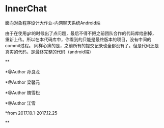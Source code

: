 # InnerChat
面向对象程序设计大作业-内网聊天系统Android端

由于在使用git的时候出了点问题，最后不得不把之前团队合作的代码库给删掉，重新上传。所以在本代码库中，你看到的只能是最终版本的项目，没有中间的commit过程。
同样心痛的是，之前所有的提交记录也全都没有了。但是代码还是真实的代码，是最终完整的代码（android端）

**

*@Author 孙良龙

*@Author 梁馨元

*@Author 隗雪松

*@Author 江雪

*from 2017.10.1-2017.12.25

**

